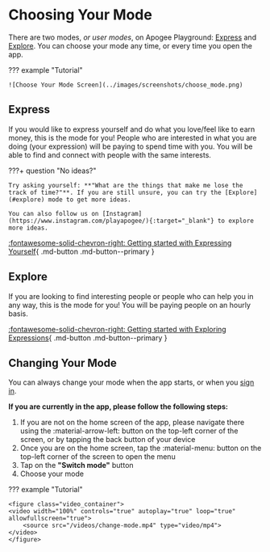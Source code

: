 # Choosing Your Mode

There are two modes, *or user modes*, on Apogee Playground: [Express](#express) and [Explore](#explore). You can choose your mode any time, or every time you open the app.

??? example "Tutorial"

    ![Choose Your Mode Screen](../images/screenshots/choose_mode.png)

## Express

If you would like to express yourself and do what you love/feel like to earn money, this is the mode for you! People who are interested in what you are doing (your expression) will be paying to spend time with you. You will be able to find and connect with people with the same interests.

???+ question "No ideas?"

    Try asking yourself: **"What are the things that make me lose the track of time?"**. If you are still unsure, you can try the [Explore](#explore) mode to get more ideas.

    You can also follow us on [Instagram](https://www.instagram.com/playapogee/){:target="_blank"} to explore more ideas.

[:fontawesome-solid-chevron-right: Getting started with Expressing Yourself](Expressing_Yourself/index.en.md){ .md-button .md-button--primary }

## Explore

If you are looking to find interesting people or people who can help you in any way, this is the mode for you! You will be paying people on an hourly basis.

[:fontawesome-solid-chevron-right: Getting started with Exploring Expressions](Exploring_Expressions/index.en.md){ .md-button .md-button--primary }

## Changing Your Mode

You can always change your mode when the app starts, or when you [sign in](signin.en.md).

**If you are currently in the app, please follow the following steps:**

1. If you are not on the home screen of the app, please navigate there using the :material-arrow-left: button on the top-left corner of the screen, or by tapping the back button of your device
2. Once you are on the home screen, tap the :material-menu: button on the top-left corner of the screen to open the menu
3. Tap on the **"Switch mode"** button
4. Choose your mode

??? example "Tutorial"

    <figure class="video_container">
    <video width="100%" controls="true" autoplay="true" loop="true" allowfullscreen="true">
        <source src="/videos/change-mode.mp4" type="video/mp4">
    </video>
    </figure>

